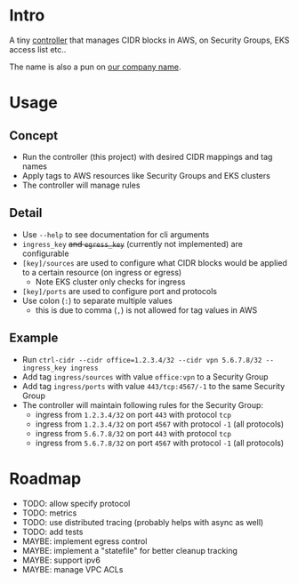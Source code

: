 # Intro

A tiny [controller](https://kubernetes.io/docs/concepts/architecture/controller/) that manages CIDR blocks in AWS, on Security Groups, EKS access list etc..

The name is also a pun on [our company name](https://controlant.com/).

# Usage

## Concept

- Run the controller (this project) with desired CIDR mappings and tag names
- Apply tags to AWS resources like Security Groups and EKS clusters
- The controller will manage rules

## Detail

- Use `--help` to see documentation for cli arguments
- `ingress_key` ~~and `egress_key`~~ (currently not implemented) are configurable
- `[key]/sources` are used to configure what CIDR blocks would be applied to a certain resource (on ingress or egress)
  - Note EKS cluster only checks for ingress
- `[key]/ports` are used to configure port and protocols
- Use colon (`:`) to separate multiple values
  - this is due to comma (`,`) is not allowed for tag values in AWS

## Example

- Run `ctrl-cidr --cidr office=1.2.3.4/32 --cidr vpn 5.6.7.8/32 --ingress_key ingress`
- Add tag `ingress/sources` with value `office:vpn` to a Security Group
- Add tag `ingress/ports` with value `443/tcp:4567/-1` to the same Security Group
- The controller will maintain following rules for the Security Group:
  - ingress from `1.2.3.4/32` on port `443` with protocol `tcp`
  - ingress from `1.2.3.4/32` on port `4567` with protocol `-1` (all protocols)
  - ingress from `5.6.7.8/32` on port `443` with protocol `tcp`
  - ingress from `5.6.7.8/32` on port `4567` with protocol `-1` (all protocols)

# Roadmap

- TODO: allow specify protocol
- TODO: metrics
- TODO: use distributed tracing (probably helps with async as well)
- TODO: add tests
- MAYBE: implement egress control
- MAYBE: implement a "statefile" for better cleanup tracking
- MAYBE: support ipv6
- MAYBE: manage VPC ACLs
